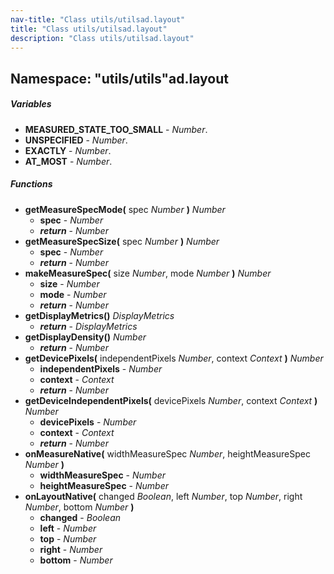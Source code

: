 ```yaml
---
nav-title: "Class utils/utilsad.layout"
title: "Class utils/utilsad.layout"
description: "Class utils/utilsad.layout"
---
```

## Namespace: "utils/utils"ad.layout

##### Variables
 - **MEASURED_STATE_TOO_SMALL** - _Number_.
 - **UNSPECIFIED** - _Number_.
 - **EXACTLY** - _Number_.
 - **AT_MOST** - _Number_.

##### Functions
 - **getMeasureSpecMode(** spec _Number_ **)** _Number_
   - **spec** - _Number_
   - _**return**_ - _Number_
 - **getMeasureSpecSize(** spec _Number_ **)** _Number_
   - **spec** - _Number_
   - _**return**_ - _Number_
 - **makeMeasureSpec(** size _Number_, mode _Number_ **)** _Number_
   - **size** - _Number_
   - **mode** - _Number_
   - _**return**_ - _Number_
 - **getDisplayMetrics()** _DisplayMetrics_
   - _**return**_ - _DisplayMetrics_
 - **getDisplayDensity()** _Number_
   - _**return**_ - _Number_
 - **getDevicePixels(** independentPixels _Number_, context _Context_ **)** _Number_
   - **independentPixels** - _Number_
   - **context** - _Context_
   - _**return**_ - _Number_
 - **getDeviceIndependentPixels(** devicePixels _Number_, context _Context_ **)** _Number_
   - **devicePixels** - _Number_
   - **context** - _Context_
   - _**return**_ - _Number_
 - **onMeasureNative(** widthMeasureSpec _Number_, heightMeasureSpec _Number_ **)**
   - **widthMeasureSpec** - _Number_
   - **heightMeasureSpec** - _Number_
 - **onLayoutNative(** changed _Boolean_, left _Number_, top _Number_, right _Number_, bottom _Number_ **)**
   - **changed** - _Boolean_
   - **left** - _Number_
   - **top** - _Number_
   - **right** - _Number_
   - **bottom** - _Number_